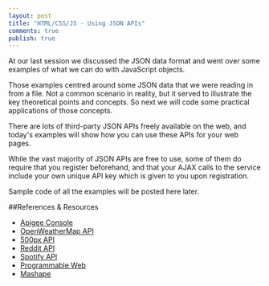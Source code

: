 ```yaml
---
layout: post
title: "HTML/CSS/JS - Using JSON APIs"
comments: true
publish: true
---
```

At our last session we discussed the JSON data format and went over some examples of what we can do with JavaScript objects. 

Those examples centred around some JSON data that we were reading in from a file. Not a common scenario in reality, but it served to illustrate the key theoretical points and concepts. So next we will code some practical applications of those concepts. 

There are lots of third-party JSON APIs freely available on the web, and today's examples will show how you can use these APIs for your web pages.

While the vast majority of JSON APIs are free to use, some of them do require that you register beforehand, and that your AJAX calls to the service include your own unique API key which is given to you upon registration.

Sample code of all the examples will be posted here later.


##References &amp; Resources

- [Apigee Console](https://apigee.com/console)
- [OpenWeatherMap API](http://openweathermap.org/api)
- [500px API](https://github.com/500px/api-documentation)
- [Reddit API](https://www.reddit.com/dev/api)
- [Spotify API](https://developer.spotify.com/web-api)
- [Programmable Web](http://www.programmableweb.com/)
- [Mashape](https://market.mashape.com/explore)
